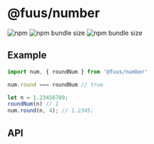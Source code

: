 # @fuus/number

![npm](https://img.shields.io/npm/v/@fuus/number?style=flat-square) ![npm bundle size](https://img.shields.io/bundlephobia/min/@fuus/number?label=minified&style=flat-square) ![npm bundle size](https://img.shields.io/bundlephobia/minzip/@fuus/number?label=zipped&style=flat-square)

## Example

```js
import num, { roundNum } from '@fuus/number'

num.round === roundNum // true

let n = 1.23456789;
roundNum(n) // 1
num.round(n, 4); // 1.2345;
```

## API
